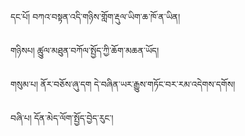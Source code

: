 དང་པོ།  བཀའ་བསྟན་འདི་གཉིས་གློག་རྡུལ་ཡིག་ཆ་ཁོ་ན་ཡིན།

གཉིསཔ། ཚུུལ་མཐུན་བཀོལ་སྤྱོད་ཀྱི་ཆོག་མཆན་ཡོད།

གསུམ་པ། ནོར་བཅོས་ཞུ་དག དེ་བཞིན་ཡར་རྒྱུས་གཏོང་བར་རམ་འདེགས་དགོས།

བཞི་པ། དོན་མེད་ལོག་སྤྱོད་བྱེད་རུང་།

